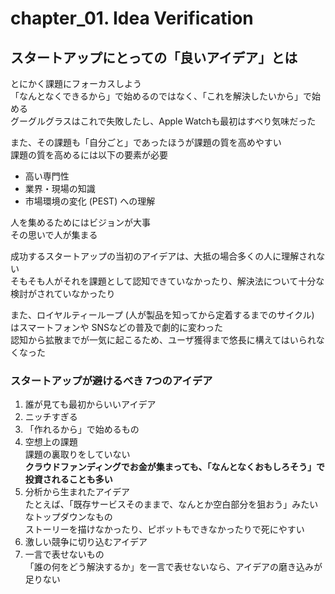 # chapter_01. Idea Verification

## スタートアップにとっての「良いアイデア」とは

とにかく課題にフォーカスしよう  
「なんとなくできるから」で始めるのではなく、「これを解決したいから」で始める  
グーグルグラスはこれで失敗したし、Apple Watchも最初はすべり気味だった

また、その課題も「自分ごと」であったほうが課題の質を高めやすい  
課題の質を高めるには以下の要素が必要

- 高い専門性
- 業界・現場の知識
- 市場環境の変化 (PEST) への理解

人を集めるためにはビジョンが大事  
その思いで人が集まる

成功するスタートアップの当初のアイデアは、大抵の場合多くの人に理解されない  
そもそも人がそれを課題として認知できていなかったり、解決法について十分な検討がされていなかったり

また、ロイヤルティーループ (人が製品を知ってから定着するまでのサイクル) はスマートフォンや SNSなどの普及で劇的に変わった  
認知から拡散までが一気に起こるため、ユーザ獲得まで悠長に構えてはいられなくなった

### スタートアップが避けるべき 7つのアイデア

1. 誰が見ても最初からいいアイデア
2. ニッチすぎる
3. 「作れるから」で始めるもの
4. 空想上の課題  
   課題の裏取りをしていない  
   **クラウドファンディングでお金が集まっても、「なんとなくおもしろそう」で投資されることも多い**  
5. 分析から生まれたアイデア  
   たとえば、「既存サービスそのままで、なんとか空白部分を狙おう」みたいなトップダウンなもの  
   ストーリーを描けなかったり、ピボットもできなかったりで死にやすい
6. 激しい競争に切り込むアイデア
7. 一言で表せないもの  
   「誰の何をどう解決するか」を一言で表せないなら、アイデアの磨き込みが足りない
